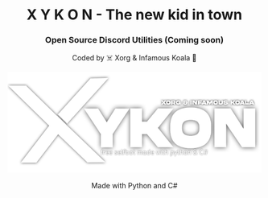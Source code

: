 <h1 align="center">X Y K O N - The new kid in town</h1>
<h3 align="center">Open Source Discord Utilities (Coming soon)</h3>

<p align="center">Coded by ☠️ Xorg & Infamous Koala 🐨</p>

<p align="center">
  <img width="580" height="200" src="/Resources/logo.png">
</p>

<p align = "center">Made with Python and C#<p>
